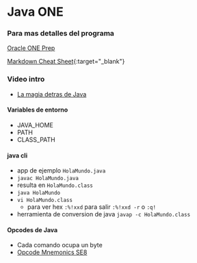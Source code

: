 # Java ONE

### Para mas detalles del programa 
[Oracle ONE Prep](https://github.com/ferthelet/one)

[Markdown Cheat Sheet](https://commonmark.org/help/){:target="_blank"}

### Video intro
+ [La magia detras de Java](https://www.youtube.com/watch?v=GrEO8nZzyZM)

#### Variables de entorno
+ JAVA_HOME
+ PATH
+ CLASS_PATH

#### java cli
+ app de ejemplo `HolaMundo.java`
+ `javac HolaMundo.java`
+ resulta en `HolaMundo.class`
+ `java HolaMundo`
+ `vi HolaMundo.class`
  + para ver hex `:%!xxd` para salir `:%!xxd -r` o `:q!`
+ herramienta de conversion de java `javap -c HolaMundo.class`

#### Opcodes de Java
+ Cada comando ocupa un byte
+ [Opcode Mnemonics SE8](https://docs.oracle.com/javase/specs/jvms/se8/html/jvms-7.html)
